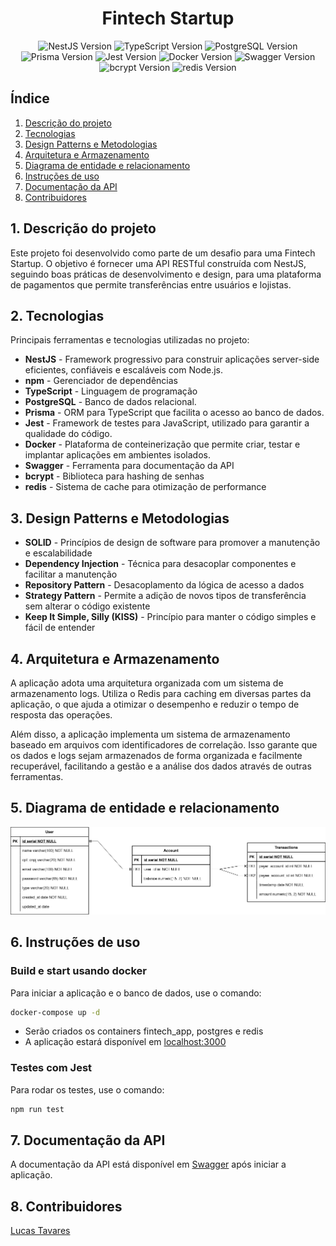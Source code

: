 <h1 align="center">
  Fintech Startup
  <br>
</h1>

<p align="center">

  <img src="https://img.shields.io/badge/Nestjs-10.0-darkred" alt="NestJS Version" />
  <img src="https://img.shields.io/badge/Typescript-5.1.3-darkblue" alt="TypeScript Version" />
  <img src="https://img.shields.io/badge/PostgreSQL-13.4-blue" alt="PostgreSQL Version" />
  <img src="https://img.shields.io/badge/Prisma-5.19.1-lightblue" alt="Prisma Version" />
  <img src="https://img.shields.io/badge/Jest-29.5.0-brightgreen" alt="Jest Version" />
  <img src="https://img.shields.io/badge/Docker-24.0.3-blue" alt="Docker Version" />
  <img src="https://img.shields.io/badge/Swagger-7.4.0-green" alt="Swagger Version" />
  <img src="https://img.shields.io/badge/bcrypt-5.1.1-orange" alt="bcrypt Version" />
  <img src="https://img.shields.io/badge/redis-3.1.2-red" alt="redis Version" />
</p>

## Índice

1. [Descrição do projeto](#Descrição-projeto)
2. [Tecnologias](#Tecnologias)
3. [Design Patterns e Metodologias](#Design-patterns)
4. [Arquitetura e Armazenamento](#Arquitetura-e-Armazenamento)
5. [Diagrama de entidade e relacionamento](#Diagrama-ERD)
6. [Instruções de uso](#Instruções-de-uso)
7. [Documentação da API](#Documentação-da-API)
8. [Contribuidores](#Contribuidores)

## 1. Descrição do projeto

Este projeto foi desenvolvido como parte de um desafio para uma Fintech Startup. O objetivo é fornecer uma API RESTful construída com NestJS, seguindo boas práticas de desenvolvimento e design, para uma plataforma de pagamentos que permite transferências entre usuários e lojistas.

## 2. Tecnologias

Principais ferramentas e tecnologias utilizadas no projeto:

- **NestJS** - Framework progressivo para construir aplicações server-side eficientes, confiáveis e escaláveis com Node.js.
- **npm** - Gerenciador de dependências
- **TypeScript** - Linguagem de programação
- **PostgreSQL** - Banco de dados relacional.
- **Prisma** - ORM para TypeScript que facilita o acesso ao banco de dados.
- **Jest** - Framework de testes para JavaScript, utilizado para garantir a qualidade do código.
- **Docker** - Plataforma de conteinerização que permite criar, testar e implantar aplicações em ambientes isolados.
- **Swagger** - Ferramenta para documentação da API
- **bcrypt** - Biblioteca para hashing de senhas
- **redis** - Sistema de cache para otimização de performance

## 3. Design Patterns e Metodologias

- **SOLID** - Princípios de design de software para promover a manutenção e escalabilidade
- **Dependency Injection** - Técnica para desacoplar componentes e facilitar a manutenção
- **Repository Pattern** - Desacoplamento da lógica de acesso a dados
- **Strategy Pattern** - Permite a adição de novos tipos de transferência sem alterar o código existente
- **Keep It Simple, Silly (KISS)** - Princípio para manter o código simples e fácil de entender

## 4. Arquitetura e Armazenamento

A aplicação adota uma arquitetura organizada com um sistema de armazenamento logs. Utiliza o Redis para caching em diversas partes da aplicação, o que ajuda a otimizar o desempenho e reduzir o tempo de resposta das operações.

Além disso, a aplicação implementa um sistema de armazenamento baseado em arquivos com identificadores de correlação. Isso garante que os dados e logs sejam armazenados de forma organizada e facilmente recuperável, facilitando a gestão e a análise dos dados através de outras ferramentas.

## 5. Diagrama de entidade e relacionamento

<img src="./.github/images/diagram.png" alt="Diagram" />

## 6. Instruções de uso

### Build e start usando docker

Para iniciar a aplicação e o banco de dados, use o comando:

```bash
docker-compose up -d
```

- Serão criados os containers fintech_app, postgres e redis
- A aplicação estará disponível em [localhost:3000](http://localhost:3000/)

### Testes com Jest

Para rodar os testes, use o comando:

```bash
npm run test
```

## 7. Documentação da API

A documentação da API está disponível em [Swagger](http://localhost:3000/docs/) após iniciar a aplicação.

## 8. Contribuidores

[Lucas Tavares](https://www.linkedin.com/in/lucas-tavares-a25323116/)
